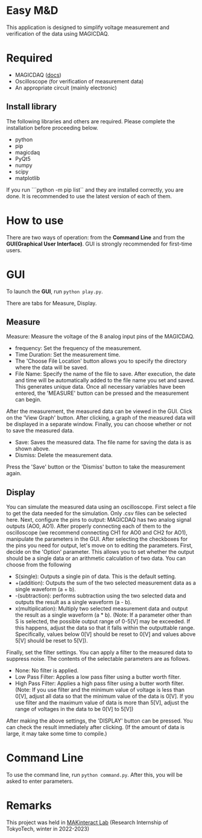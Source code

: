 # Easy M&D
This application is designed to simplify voltage measurement and verification of the data using MAGICDAQ.

# Required
- MAGICDAQ ([docs](https://magicdaq.github.io/magicdaq_docs/))
- Oscilloscope (for verification of measurement data)
- An appropriate circuit (mainly electronic)
## Install library
The following libraries and others are required. Please complete the installation before proceeding below.
- python
- pip
- magicdaq
- PyQt5
- numpy
- scipy
- matplotlib

If you run ```python -m pip list`` and they are installed correctly, you are done. It is recommended to use the latest version of each of them.

# How to use
There are two ways of operation: from the **Command Line** and from the **GUI(Graphical User Interface)**. GUI is strongly recommended for first-time users.

# GUI
To launch the **GUI**, run ``python play.py``.

There are tabs for Measure, Display.
## Measure
Measure: Measure the voltage of the 8 analog input pins of the MAGICDAQ.
- frequency: Set the frequency of the measurement.
- Time Duration: Set the measurement time.
- The 'Choose File Location' button allows you to specify the directory where the data will be saved.
- File Name: Specify the name of the file to save. After execution, the date and time will be automatically added to the file name you set and saved. This generates unique data.
Once all necessary variables have been entered, the 'MEASURE' button can be pressed and the measurement can begin.

After the measurement, the measured data can be viewed in the GUI. Click on the 'View Graph' button. After clicking, a graph of the measured data will be displayed in a separate window.
Finally, you can choose whether or not to save the measured data.
- Save: Saves the measured data. The file name for saving the data is as shown above.
- Dismiss: Delete the measurement data.

Press the 'Save' button or the 'Dismiss' button to take the measurement again.

## Display
You can simulate the measured data using an oscilloscope.
First select a file to get the data needed for the simulation. Only .csv files can be selected here.
Next, configure the pins to output: MAGICDAQ has two analog signal outputs (AO0, AO1). After properly connecting each of them to the oscilloscope (we recommend connecting CH1 for AO0 and CH2 for AO1), manipulate the parameters in the GUI. After selecting the checkboxes for the pins you need for output, let's move on to editing the parameters.
First, decide on the 'Option' parameter. This allows you to set whether the output should be a single data or an arithmetic calculation of two data. You can choose from the following
- S(single): Outputs a single pin of data. This is the default setting.
- +(addition): Outputs the sum of the two selected measurement data as a single waveform (a + b).
- -(subtraction): performs subtraction using the two selected data and outputs the result as a single waveform (a - b).
- x(multiplication): Multiply two selected measurement data and output the result as a single waveform (a * b).
(Note: If a parameter other than S is selected, the possible output range of 0-5[V] may be exceeded. If this happens, adjust the data so that it falls within the outputtable range. Specifically, values below 0[V] should be reset to 0[V] and values above 5[V] should be reset to 5[V]).

Finally, set the filter settings. You can apply a filter to the measured data to suppress noise. The contents of the selectable parameters are as follows.
- None: No filter is applied.
- Low Pass Filter: Applies a low pass filter using a butter worth filter.
- High Pass Filter: Applies a high pass filter using a butter worth filter.
(Note: If you use filter and the minimum value of voltage is less than 0[V], adjust all data so that the minimum value of the data is 0[V]. If you use filter and the maximum value of data is more than 5[V], adjust the range of voltages in the data to be 0[V] to 5[V])

After making the above settings, the 'DISPLAY' button can be pressed. You can check the result immediately after clicking. (If the amount of data is large, it may take some time to compile.)

# Command Line
To use the command line, run ```python command.py```. After this, you will be asked to enter parameters.





# Remarks
This project was held in [MAKinteract Lab](https://makinteract.kaist.ac.kr/) (Research Internship of TokyoTech, winter in 2022-2023)